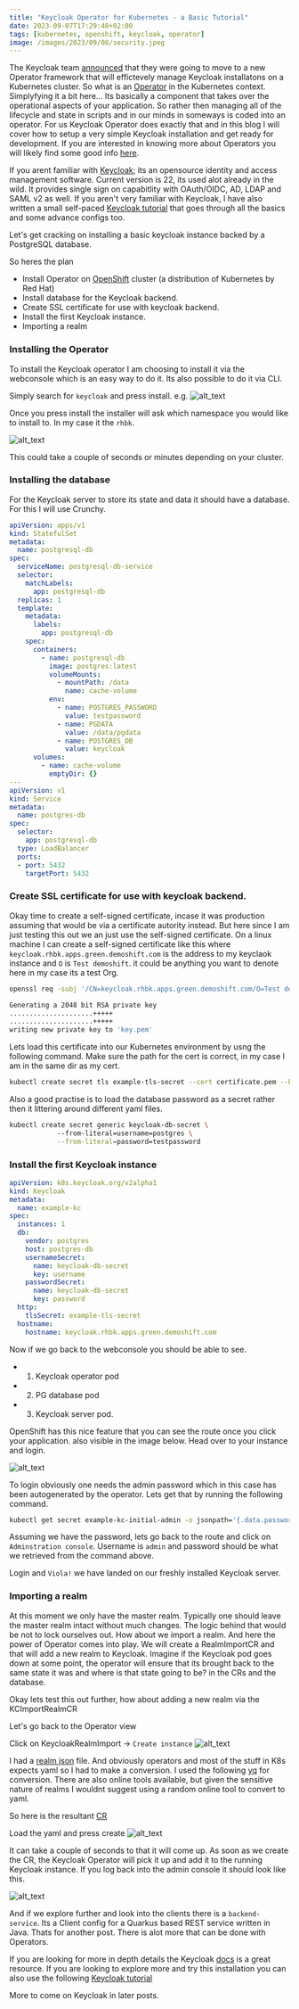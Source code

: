 ```yaml
---
title: "Keycloak Operator for Kubernetes - a Basic Tutorial"
date: 2023-09-07T17:29:48+02:00
tags: [kubernetes, openshift, keycloak, operator]
image: /images/2023/09/08/security.jpeg
---
```


The Keycloak team [announced](https://www.keycloak.org/2022/09/operator-crs.html) that they were going to move to a new Operator framework that will effictevely manage Keycloak installatons on a Kubernetes cluster. 
So what is an [Operator](https://operatorframework.io/what/) in the Kubernetes context. Simplyfying it a bit here... Its basically a component that takes over the operational aspects of your application. So rather then managing all of the lifecycle and state in scripts and in our minds in someways is coded into an operator. For us Keycloak Operator does exactly that and in this blog I will cover how to setup a very simple Keycloak installation and get ready for development. If you are interested in knowing more about Operators you will likely find some good info [here](https://operatorframework.io/).

If you arent familiar with [Keycloak](https://keycloak.org); its an opensource identity and access management software. Current version is 22, its used alot already in the wild. It provides single sign on capabitlity with OAuth/OIDC, AD, LDAP and SAML v2 as well. If you aren't very familiar with Keycloak, I have also written a small self-paced [Keycloak tutorial](https://shaaf.dev/keycloak-tutorial) that goes through all the basics and some advance configs too. 

Let's get cracking on installing a basic keycloak instance backed by a PostgreSQL database. 

So heres the plan
 - Install Operator on [OpenShift](https://www.redhat.com/en/technologies/cloud-computing/openshift) cluster (a distribution of Kubernetes by Red Hat)
 - Install database for the Keycloak backend.
 - Create SSL certificate for use with keycloak backend.
 - Install the first Keycloak instance. 
 - Importing a realm 


### Installing the Operator
To install the Keycloak operator I am choosing to install it via the webconsole which is an easy way to do it. Its also possible to do it via CLI. 

Simply search for `keycloak` and press install. e.g. 
![alt_text](/images/2023/09/08/install-keycloak-operator-1.jpeg "OpenShift Operator Install")

Once you press install the installer will ask which namespace you would like to install to. In my case it the `rhbk`. 

![alt_text](/images/2023/09/08/install-keycloak-operator-2.jpeg "OpenShift Operator Install")

This could take a couple of seconds or minutes depending on your cluster. 


### Installing the database
For the Keycloak server to store its state and data it should have a database. For this I will use Crunchy. 


```yaml
apiVersion: apps/v1
kind: StatefulSet
metadata:
  name: postgresql-db
spec:
  serviceName: postgresql-db-service
  selector:
    matchLabels:
      app: postgresql-db
  replicas: 1
  template:
    metadata:
      labels:
        app: postgresql-db
    spec:
      containers:
        - name: postgresql-db
          image: postgres:latest
          volumeMounts:
            - mountPath: /data
              name: cache-volume
          env:
            - name: POSTGRES_PASSWORD
              value: testpassword
            - name: PGDATA
              value: /data/pgdata
            - name: POSTGRES_DB
              value: keycloak
      volumes:
        - name: cache-volume
          emptyDir: {}
---
apiVersion: v1
kind: Service
metadata:
  name: postgres-db
spec:
  selector:
    app: postgresql-db
  type: LoadBalancer
  ports:
  - port: 5432
    targetPort: 5432

```


### Create SSL certificate for use with keycloak backend.

Okay time to create a self-signed certificate, incase it was production assuming that would be via a certificate autority instead. But here since I am just testing this out we an just use the self-signed certificate. On a linux machine I can create a self-signed certificate like this where `keycloak.rhbk.apps.green.demoshift.com` is the address to my keyclaok instance and `O` is `Test demoshift`. it could be anything you want to denote here in my case its a test Org. 

```bash
openssl req -subj '/CN=keycloak.rhbk.apps.green.demoshift.com/O=Test demoshift./C=US' -newkey rsa:2048 -nodes -keyout key.pem -x509 -days 365 -out certificate.pem

Generating a 2048 bit RSA private key
.....................+++++
.....................+++++
writing new private key to 'key.pem'
```

Lets load this certificate into our Kubernetes environment by usng the following command. Make sure the path for the cert is correct, in my case I am in the same dir as my cert. 
```bash
kubectl create secret tls example-tls-secret --cert certificate.pem --key key.pem 
```

Also a good practise is to load the database password as a secret rather then it littering around different yaml files. 
```bash
kubectl create secret generic keycloak-db-secret \ 
            --from-literal=username=postgres \
            --from-literal=password=testpassword
```


### Install the first Keycloak instance
```yaml
apiVersion: k8s.keycloak.org/v2alpha1
kind: Keycloak
metadata:
  name: example-kc
spec:
  instances: 1
  db:
    vendor: postgres
    host: postgres-db
    usernameSecret:
      name: keycloak-db-secret
      key: username
    passwordSecret:
      name: keycloak-db-secret
      key: password
  http:
    tlsSecret: example-tls-secret
  hostname:
    hostname: keycloak.rhbk.apps.green.demoshift.com
```

Now if we go back to the webconsole you should be able to see.

- 1. Keycloak operator pod
- 2. PG database pod
- 3. Keycloak server pod. 

OpenShift has this nice feature that you can see the route once you click your application. also visible in the image below. Head over to your instance and login. 

![alt_text](/images/2023/09/08/keycloak-kubernetes-server-install.jpeg "Keycloak server Install")


To login obviously one needs the admin password which in this case has been autogenerated by the operator. Lets get that by running the following command. 

```bash
kubectl get secret example-kc-initial-admin -o jsonpath='{.data.password}' | base64 --decode
```

Assuming we have the password, lets go back to the route and click on `Adminstration console`. Username is `admin` and password should be what we retrieved from the command above. 

Login and ` Viola! ` we have landed on our freshly installed Keycloak server. 


### Importing a realm
At this moment we only have the master realm. Typically one should leave the master realm intact without much changes. The logic behind that would be not to lock ourselves out. How about we import a realm. And here the power of Operator comes into play. We will create a RealmImportCR and that will add a new realm to Keycloak. Imagine if the Keycloak pod goes down at some point, the operator will ensure that its brought back to the same state it was and where is that state going to be? in the CRs and the database.

Okay lets test this out further, how about adding a new realm via the KCImportRealmCR

Let's go back to the Operator view

Click on KeycloakRealmImport -> `Create instance`
![alt_text](/images/2023/09/08/KCRealmImport.jpeg "Keycloak server realm import")

I had a [realm json](https://github.com/sshaaf/book-service/blob/main/src/main/resources/quarkus-realm.json) file. And obviously operators and most of the stuff in K8s expects yaml so I had to make a conversion. I used the following [yq](https://github.com/mikefarah/yq/) for conversion. There are also online tools available, but given the sensitive nature of realms I wouldnt suggest using a random online tool to convert to yaml. 

So here is the resultant [CR](https://gist.github.com/sshaaf/7b5a0fc6c81289440cb797e049b99472)

Load the yaml and press create
![alt_text](/images/2023/09/08/CR-realm-import.jpeg "Keycloak server realm import")

It can take a couple of seconds to that it will come up. As soon as we create the CR, the Keycloak Operator will pick it up and add it to the running Keycloak instance. If you log back into the admin console it should look like this.

![alt_text](/images/2023/09/08/realm-imported.jpeg "Keycloak server realm import")

And if we explore further and look into the clients there is a `backend-service`. Its a Client config for a Quarkus based REST service written in Java. Thats for another post. There is alot more that can be done with Operators. 

If you are looking for more in depth details the Keycloak [docs](https://www.keycloak.org/documentation) is a great resource. If you are looking to explore more and try this installation you can also use the following [Keycloak tutorial](https://shaaf.dev/keycloak-tutorial)

More to come on Keycloak in later posts.
